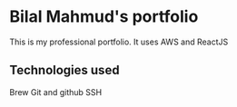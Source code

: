 # Bilal Mahmud's portfolio
This is my professional portfolio. It uses AWS and ReactJS

## Technologies used

Brew
Git and github
SSH
